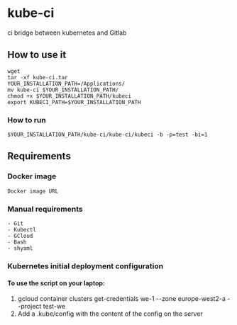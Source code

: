 # kube-ci
ci bridge between kubernetes and Gitlab

## How to use it

```
wget 
tar -xf kube-ci.tar 
YOUR_INSTALLATION_PATH=/Applications/
mv kube-ci $YOUR_INSTALLATION_PATH/
chmod +x $YOUR_INSTALLATION_PATH/kubeci
export KUBECI_PATH=$YOUR_INSTALLATION_PATH
```

### How to run
```
$YOUR_INSTALLATION_PATH/kube-ci/kube-ci/kubeci -b -p=test -bi=1
```

## Requirements

### Docker image
   
    Docker image URL
   
### Manual requirements
    
    - Git
    - Kubectl
    - GCloud
    - Bash
    - shyaml
    
    
### Kubernetes initial deployment configuration

#### To use the script on your laptop:
1) gcloud container clusters get-credentials we-1 --zone europe-west2-a --project test-we
2) Add a .kube/config with the content of the config on the server